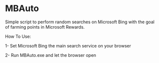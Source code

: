 # MBAuto
Simple script to perform random searches on Microsoft Bing with the goal of farming points in Microsoft Rewards.

How To Use:

1- Set Microsoft Bing the main search service on your browser

2- Run MBAuto.exe and let the browser open


